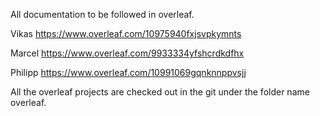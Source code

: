 All documentation to be followed in overleaf.

Vikas
https://www.overleaf.com/10975940fxjsvpkymnts

Marcel
https://www.overleaf.com/9933334yfshcrdkdfhx

Philipp
https://www.overleaf.com/10991069gqnknnppvsjj

All the overleaf projects are checked out in the git under the folder name 
overleaf.

